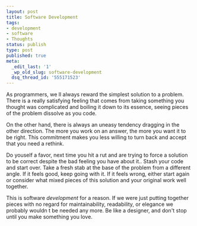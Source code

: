 ```yaml
---
layout: post
title: Software Development
tags:
- development
- software
- Thoughts
status: publish
type: post
published: true
meta:
  _edit_last: '1'
  _wp_old_slug: software-development
  dsq_thread_id: '555171523'
---
```

As programmers, we ll always reward the simplest solution to a problem. There is a really satisfying feeling that comes from taking something you thought was complicated and boiling it down to its essence, seeing pieces of the problem dissolve as you code.

On the other hand, there is always an uneasy tendency dragging in the other direction. The more you work on an answer, the more you want it to be right. This commitment makes you less willing to turn back and accept that you need a rethink.

Do youself a favor, next time you hit a rut and are trying to force a solution to be correct despite the bad feeling you have about it.. Stash your code and start over. Take a fresh stab at the base of the problem from a different angle. If it feels good, keep going with it. If it feels wrong, either start again or consider what mixed pieces of this solution and your original work well together.

This is software <em>development</em> for a reason. If we were just putting together pieces with no regard for maintainability, readability, or elegance   we probably wouldn t be needed any more. Be like a designer, and don't stop until you make something you love.
